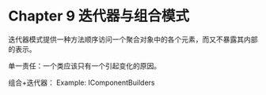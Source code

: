 
# Chapter 9 迭代器与组合模式

迭代器模式提供一种方法顺序访问一个聚合对象中的各个元素，而又不暴露其内部的表示。

单一责任：一个类应该只有一个引起变化的原因。

组合+迭代器：
Example: IComponentBuilders
